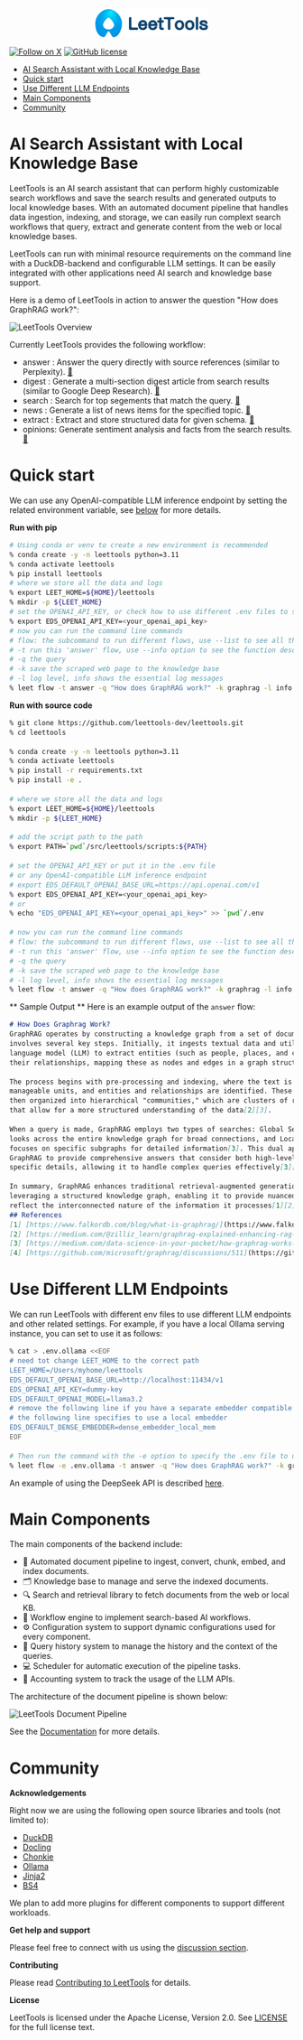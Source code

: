 <p align="center">
  <img src="docs/assets/LTC-Logo-leettools-normal.png" alt="Logo" width="200"/>
</p>


[![Follow on X](https://img.shields.io/twitter/follow/LeetTools?logo=X&color=%20%23f5f5f5)](https://twitter.com/intent/follow?screen_name=LeetTools)
[![GitHub license](https://img.shields.io/badge/License-Apache_2.0-blue.svg?labelColor=%20%23155EEF&color=%20%23528bff)](https://github.com/leettools-dev/leettools)

- [AI Search Assistant with Local Knowledge Base](#ai-search-assistant-with-local-knowledge-base)
- [Quick start](#quick-start)
- [Use Different LLM Endpoints](#use-different-llm-endpoints)
- [Main Components](#main-components)
- [Community](#community)


# AI Search Assistant with Local Knowledge Base

LeetTools is an AI search assistant that can perform highly customizable search workflows
and save the search results and generated outputs to local knowledge bases. With an
automated document pipeline that handles data ingestion, indexing, and storage, we can
easily run complext search workflows that query, extract and generate content from the
web or local knowledge bases. 

LeetTools can run with minimal resource requirements on the command line with a 
DuckDB-backend and configurable LLM settings. It can be easily integrated with other 
applications need AI search and knowledge base support.

Here is a demo of LeetTools in action to answer the question "How does GraphRAG work?":

![LeetTools Overview](https://gist.githubusercontent.com/pengfeng/30b66efa58692fa3bc94af89e0895df4/raw/7a274cd60fbe9a3aabad56e5fa1a9c7e7021ba21/leettools-answer-demo.svg)

Currently LeetTools provides the following workflow:

* answer  : Answer the query directly with source references (similar to Perplexity). [📖](docs/flow-answer.md)
* digest  : Generate a multi-section digest article from search results (similar to Google Deep Research). [📖](docs/flow-digest.md)
* search  : Search for top segements that match the query. [📖](docs/flow-search.md)
* news    : Generate a list of news items for the specified topic. [📖](docs/flow-news.md)
* extract : Extract and store structured data for given schema. [📖](docs/flow-extract.md)
* opinions: Generate sentiment analysis and facts from the search results.  [📖](docs/flow-opinions.md)

# Quick start

We can use any OpenAI-compatible LLM inference endpoint by setting the related 
environment variable, see [below](#use-different-llm-endpoints) for more details.

**Run with pip**

```bash
# Using conda or venv to create a new environment is recommended
% conda create -y -n leettools python=3.11
% conda activate leettools
% pip install leettools
# where we store all the data and logs
% export LEET_HOME=${HOME}/leettools
% mkdir -p ${LEET_HOME}
# set the OPENAI_API_KEY, or check how to use different .env files to switch settings
% export EDS_OPENAI_API_KEY=<your_openai_api_key>
# now you can run the command line commands
# flow: the subcommand to run different flows, use --list to see all the available flows
# -t run this 'answer' flow, use --info option to see the function description
# -q the query
# -k save the scraped web page to the knowledge base
# -l log level, info shows the essential log messages
% leet flow -t answer -q "How does GraphRAG work?" -k graphrag -l info
```

**Run with source code**

```bash
% git clone https://github.com/leettools-dev/leettools.git
% cd leettools

% conda create -y -n leettools python=3.11
% conda activate leettools
% pip install -r requirements.txt
% pip install -e .

# where we store all the data and logs
% export LEET_HOME=${HOME}/leettools
% mkdir -p ${LEET_HOME}

# add the script path to the path
% export PATH=`pwd`/src/leettools/scripts:${PATH}

# set the OPENAI_API_KEY or put it in the .env file
# or any OpenAI-compatible LLM inference endpoint
# export EDS_DEFAULT_OPENAI_BASE_URL=https://api.openai.com/v1
% export EDS_OPENAI_API_KEY=<your_openai_api_key>
# or
% echo "EDS_OPENAI_API_KEY=<your_openai_api_key>" >> `pwd`/.env

# now you can run the command line commands
# flow: the subcommand to run different flows, use --list to see all the available flows
# -t run this 'answer' flow, use --info option to see the function description
# -q the query
# -k save the scraped web page to the knowledge base
# -l log level, info shows the essential log messages
% leet flow -t answer -q "How does GraphRAG work?" -k graphrag -l info
```

** Sample Output **
Here is an example output of the `answer` flow:

```markdown
# How Does Graphrag Work?
GraphRAG operates by constructing a knowledge graph from a set of documents, which
involves several key steps. Initially, it ingests textual data and utilizes a large
language model (LLM) to extract entities (such as people, places, and concepts) and
their relationships, mapping these as nodes and edges in a graph structure[1]. 

The process begins with pre-processing and indexing, where the text is segmented into
manageable units, and entities and relationships are identified. These entities are
then organized into hierarchical "communities," which are clusters of related topics
that allow for a more structured understanding of the data[2][3]. 

When a query is made, GraphRAG employs two types of searches: Global Search, which
looks across the entire knowledge graph for broad connections, and Local Search, which
focuses on specific subgraphs for detailed information[3]. This dual approach enables
GraphRAG to provide comprehensive answers that consider both high-level themes and
specific details, allowing it to handle complex queries effectively[3][4].

In summary, GraphRAG enhances traditional retrieval-augmented generation (RAG) by
leveraging a structured knowledge graph, enabling it to provide nuanced responses that
reflect the interconnected nature of the information it processes[1][2].
## References
[1] [https://www.falkordb.com/blog/what-is-graphrag/](https://www.falkordb.com/blog/what-is-graphrag/)
[2] [https://medium.com/@zilliz_learn/graphrag-explained-enhancing-rag-with-knowledge-graphs-3312065f99e1](https://medium.com/@zilliz_learn/graphrag-explained-enhancing-rag-with-knowledge-graphs-3312065f99e1)
[3] [https://medium.com/data-science-in-your-pocket/how-graphrag-works-8d89503b480d](https://medium.com/data-science-in-your-pocket/how-graphrag-works-8d89503b480d)
[4] [https://github.com/microsoft/graphrag/discussions/511](https://github.com/microsoft/graphrag/discussions/511)
```

# Use Different LLM Endpoints

We can run LeetTools with different env files to use different LLM endpoints and other
related settings. For example, if you have a local Ollama serving instance, you can set
to use it as follows:

```bash
% cat > .env.ollama <<EOF
# need tot change LEET_HOME to the correct path
LEET_HOME=/Users/myhome/leettools
EDS_DEFAULT_OPENAI_BASE_URL=http://localhost:11434/v1
EDS_OPENAI_API_KEY=dummy-key
EDS_DEFAULT_OPENAI_MODEL=llama3.2
# remove the following line if you have a separate embedder compatible with OpenAI API
# the following line specifies to use a local embedder
EDS_DEFAULT_DENSE_EMBEDDER=dense_embedder_local_mem
EOF

# Then run the command with the -e option to specify the .env file to use
% leet flow -e .env.ollama -t answer -q "How does GraphRAG work?" -k graphrag -l info
```

An example of using the DeepSeek API is described [here](docs/deepseek.md).

# Main Components

The main components of the backend include:
* 🚀 Automated document pipeline to ingest, convert, chunk, embed, and index documents.
* 🗂️ Knowledge base to manage and serve the indexed documents.
* 🔍 Search and retrieval library to fetch documents from the web or local KB.
* 🤖 Workflow engine to implement search-based AI workflows.
* ⚙ Configuration system to support dynamic configurations used for every component.
* 📝 Query history system to manage the history and the context of the queries.
* 💻 Scheduler for automatic execution of the pipeline tasks.
* 🧩 Accounting system to track the usage of the LLM APIs.

The architecture of the document pipeline is shown below:

![LeetTools Document Pipeline](https://gist.githubusercontent.com/pengfeng/4b2e36bda389e0a3c338b5c42b5d09c1/raw/6bc06db40dadf995212270d914b46281bf7edae9/leettools-eds-arch.svg)

See the [Documentation](docs/documentation.md) for more details.


# Community

**Acknowledgements**

Right now we are using the following open source libraries and tools (not limited to):

- [DuckDB](https://github.com/duckdb/duckdb)
- [Docling](https://github.com/DS4SD/docling)
- [Chonkie](https://github.com/bhavnicksm/chonkie)
- [Ollama](https://github.com/ollama/ollama)
- [Jinja2](https://jinja.palletsprojects.com/en/3.0.x/)
- [BS4](https://www.crummy.com/software/BeautifulSoup/bs4/doc/)

We plan to add more plugins for different components to support different workloads.

**Get help and support**

Please feel free to connect with us using the [discussion section](https://github.com/leettools-dev/leettools/discussions).


**Contributing**

Please read [Contributing to LeetTools](CONTRIBUTING.md) for details.

**License**

LeetTools is licensed under the Apache License, Version 2.0. See [LICENSE](LICENSE) 
for the full license text.

